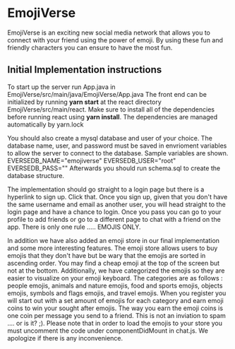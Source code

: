 # EmojiVerse

EmojiVerse is an exciting new social media network that allows you to connect
with your friend using the power of emoji. By using these fun and friendly 
characters you can ensure to have the most fun. 

## Initial Implementation instructions

To start up the server run App.java in EmojiVerse/src/main/java/EmojiVerse/App.java
The front end can be initialized by running **yarn start** at the react directory EmojiVerse/src/main/react.
Make sure to install all of the dependencies before running react using **yarn install**. The dependencies are managed automatically by yarn.lock

You should also create a mysql database and user of your choice. The database name, user, and password must be saved in envrioment variables to allow the server to connect to the database. Sample variables are shown. 
    EVERSEDB_NAME="emojiverse"
    EVERSEDB_USER="root"
    EVERSEDB_PASS=""
Afterwards you should run schema.sql to create the database structure.

The implementation should go straight to a login page but there is a hyperlink to sign up. Click that.
Once you sign up, given that you don't have the same username and email as another user, you will head straight to the login page and have a chance to login. Once you pass you can go to your profile to add friends or go to a different page to chat with a friend on the app. There is only one rule ..... EMOJIS ONLY.

In addition we have also added an emoji store in our final implementation and some more interesting features. The emoji store allows users to buy emojis that they don't have but be wary that the emojis are sorted in ascending order. You may find a cheap emoji at the top of the screen but not at the bottom. Additionally, we have categorized the emojis so they are easier to visualize on your emoji keyboard. The categories are as follows : people emojis, animals and nature emojis, food and sports emojis, objects emojis, symbols and flags emojis, and travel emojis. When you register you will start out with a set amount of emojis for each category and earn emoji coins to win your sought after emojis. The way you earn the emoji coins is one coin per message you send to a friend. This is not an inviation to spam .... or is it? ;). Please note that in order to load the emojis to your store you must uncomment the code under componentDidMount in chat.js. We apologize if there is any inconvenience.



